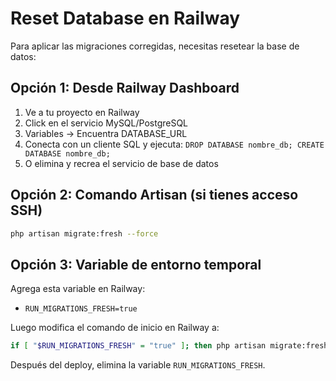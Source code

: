 # Reset Database en Railway

Para aplicar las migraciones corregidas, necesitas resetear la base de datos:

## Opción 1: Desde Railway Dashboard
1. Ve a tu proyecto en Railway
2. Click en el servicio MySQL/PostgreSQL
3. Variables → Encuentra DATABASE_URL
4. Conecta con un cliente SQL y ejecuta: `DROP DATABASE nombre_db; CREATE DATABASE nombre_db;`
5. O elimina y recrea el servicio de base de datos

## Opción 2: Comando Artisan (si tienes acceso SSH)
```bash
php artisan migrate:fresh --force
```

## Opción 3: Variable de entorno temporal
Agrega esta variable en Railway:
- `RUN_MIGRATIONS_FRESH=true`

Luego modifica el comando de inicio en Railway a:
```bash
if [ "$RUN_MIGRATIONS_FRESH" = "true" ]; then php artisan migrate:fresh --force; else php artisan migrate --force; fi && php artisan serve --host=0.0.0.0 --port=$PORT
```

Después del deploy, elimina la variable `RUN_MIGRATIONS_FRESH`.

